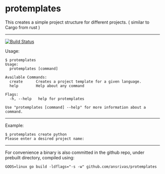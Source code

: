 # protemplates

This creates a simple project structure for different projects. ( similar to Cargo from rust )

---
[![Build Status](https://travis-ci.org/ansrivas/protemplates.svg?branch=master)](https://travis-ci.org/ansrivas/protemplates)

Usage:

```
$ protemplates
Usage:
  protemplates [command]

Available Commands:
  create      Creates a project template for a given language.
  help        Help about any command

Flags:
  -h, --help   help for protemplates

Use "protemplates [command] --help" for more information about a command.
```


----
Example:

```
$ protemplates create python
Please enter a desired project name:
```

---
For convenience a binary is also committed in the github repo, under prebuilt directory, compiled using:

```
GOOS=linux go build -ldflags="-s -w" github.com/ansrivas/protemplates
```
